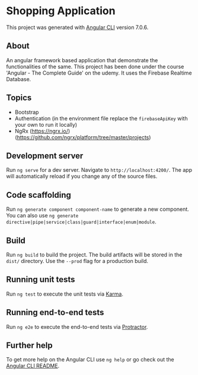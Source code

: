 # Shopping Application

This project was generated with [Angular CLI](https://github.com/angular/angular-cli) version 7.0.6.

## About

An angular framework based application that demonstrate the functionalities of the same. This project has been done under the course 'Angular - The Complete Guide' on the udemy. It uses the Firebase Realtime Database.

## Topics
- Bootstrap
- Authentication (in the environment file replace the `firebaseApiKey` with your own to run it locally)
- NgRx (https://ngrx.io/) (https://github.com/ngrx/platform/tree/master/projects)

## Development server

Run `ng serve` for a dev server. Navigate to `http://localhost:4200/`. The app will automatically reload if you change any of the source files.

## Code scaffolding

Run `ng generate component component-name` to generate a new component. You can also use `ng generate directive|pipe|service|class|guard|interface|enum|module`.

## Build

Run `ng build` to build the project. The build artifacts will be stored in the `dist/` directory. Use the `--prod` flag for a production build.

## Running unit tests

Run `ng test` to execute the unit tests via [Karma](https://karma-runner.github.io).

## Running end-to-end tests

Run `ng e2e` to execute the end-to-end tests via [Protractor](http://www.protractortest.org/).

## Further help

To get more help on the Angular CLI use `ng help` or go check out the [Angular CLI README](https://github.com/angular/angular-cli/blob/master/README.md).
